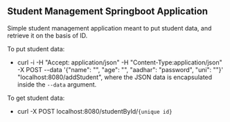 ## Student Management Springboot Application

Simple student management application meant to put student data, and retrieve it on the basis of ID.

To put student data:
- curl -i -H "Accept: application/json" -H "Content-Type:application/json" -X POST --data '{"name": "", "age": "", "aadhar": "password", "uni": ""}' "localhost:8080/addStudent", where the JSON data is encapsulated inside the `--data` argument.


To get student data:
- curl -X POST localhost:8080/studentById/`{unique id}` 
